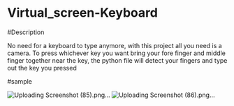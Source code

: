 # Virtual_screen-Keyboard

#Description

No need for a keyboard to type anymore, with this project all you need is a camera. To press whichever key you want bring your fore finger and middle finger together near the key, the python file will detect your fingers and type out the key you pressed

#sample

![Uploading Screenshot (85).png…]()
![Uploading Screenshot (86).png…]()
